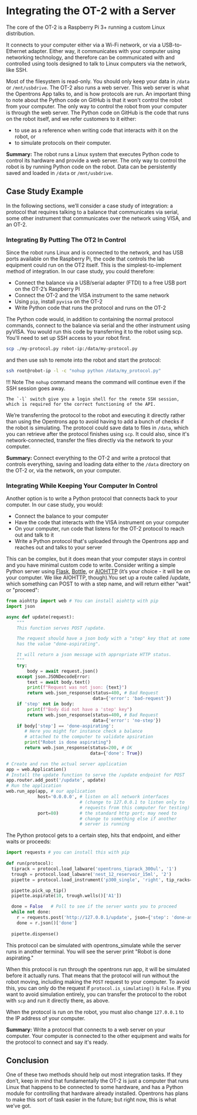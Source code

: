 # Integrating the OT-2 with a Server

The core of the OT-2 is a Raspberry Pi 3+ running a custom Linux distribution.

It connects to your computer either via a Wi-Fi network, or via a USB-to-Ethernet adapter. 
Either way, it communicates with your computer using networking technology, and therefore 
can be communicated with and controlled using tools designed to talk to Linux computers via the network, like SSH.

Most of the filesystem is read-only. You should only keep your data in `/data` or `/mnt/usbdrive`. 
The OT-2 also runs a web server. This web server is what the Opentrons App talks to, and is how protocols are run. 
An important thing to note about the Python code on GitHub is that it won't control the robot from your computer. 
The only way to control the robot from your computer is through the web server. The Python 
code on GitHub is the code that runs on the robot itself, and we refer customers to it either:

- to use as a reference when writing code that interacts with it on the robot, or 
- to simulate protocols on their computer. 

**Summary:** The robot runs a Linux system that executes Python code to control its hardware 
and provide a web server. The only way to control the robot is by running Python code on 
the robot. Data can be persistently saved and loaded in `/data` or `/mnt/usbdrive`.

## Case Study Example

In the following sections, we’ll consider a case study of integration: a protocol that 
requires talking to a balance that communicates via serial, some other instrument that 
communicates over the network using VISA, and an OT-2.

### Integrating By Putting The OT2 In Control

Since the robot runs Linux and is connected to the network, and has USB ports available 
on the Raspberry Pi, the code that controls the lab equipment could run on the OT2 
itself. This is the simplest-to-implement method of integration. In our case study, you could therefore:

- Connect the balance via a USB/serial adapter (FTDI) to a free USB port on the OT-2’s Raspberry PI
- Connect the OT-2 and the VISA instrument to the same network
- Using `pip`, install `pyvisa` on the OT-2
- Write Python code that runs the protocol and runs on the OT-2

The Python code would, in addition to containing the normal protocol commands, connect to the balance via serial and the other instrument using pyVISA. You would run this code by transferring it to the robot using scp. You'll need to set up SSH access to your robot first.

```bash
scp ./my-protocol.py robot-ip:/data/my-protocol.py
```

and then use ssh to remote into the robot and start the protocol:

```bash
ssh root@robot-ip -l -c "nohup python /data/my_protocol.py"
```

!!! Note
    The `nohup` command means the command will continue even if the SSH session goes away.

    The `-l` switch give you a login shell for the remote SSH session, which is required for the correct functioning of the API.

We’re transferring the protocol to the robot and executing it directly rather than using the Opentrons 
app to avoid having to add a bunch of checks if the robot is simulating. The protocol could save data 
to files in `/data`, which you can retrieve after the protocol finishes using `scp`. It could also, 
since it's network-connected, transfer the files directly via the network to your computer.

**Summary:** Connect everything to the OT-2 and write a protocol that controls everything, saving and loading data either to the `/data` directory on the OT-2 or, via the network, on your computer.


### Integrating While Keeping Your Computer In Control

Another option is to write a Python protocol that connects back to your computer. In our case study, you would:

- Connect the balance to your computer
- Have the code that interacts with the VISA instrument on your computer
- On your computer, run code that listens for the OT-2 protocol to reach out and talk to it
- Write a Python protocol that's uploaded through the Opentrons app and reaches out and talks to your server

This can be complex, but it does mean that your computer stays in control and you have minimal custom code to write. Consider writing a simple Python server using [Flask](http://flask.pocoo.org/), [Bottle](https://bottlepy.org/docs/dev/), or [AIOHTTP](https://aiohttp.readthedocs.io/en/stable/) (it’s your choice - it will be on your computer. We like AIOHTTP, though).You set up a route called /update, which something can POST to with a step name, and will return either "wait" or "proceed":

```python
from aiohttp import web # You can install aiohttp with pip
import json

async def update(request):
    """
    This function serves POST /update.

    The request should have a json body with a "step" key that at some point
    has the value "done-aspirating".

    It will return a json message with appropriate HTTP status.
    """
    try:
        body = await request.json()
    except json.JSONDecodeError:
        text = await body.text()
        print(f"Request was not json: {text}")
        return web.json_response(status=400, # Bad Request
                                 data={'error': 'bad-request'})
    if 'step' not in body:
        print(f"Body did not have a 'step' key")
        return web.json_response(status=400, # Bad Request
                                 data={'error': 'no-step'})
    if body['step'] == 'done-aspirating':
       # Here you might for instance check a balance
       # attached to the computer to validate apsiration
       print("Robot is done aspirating")
       return web.json_response(status=200, # OK
                                data={'done': True})

# Create and run the actual server application
app = web.Application()
# Install the update function to serve the /update endpoint for POST
app.router.add_post('/update', update)
# Run the application
web.run_app(app, # our application
            host='0.0.0.0', # listen on all network interfaces
                            # (change to 127.0.0.1 to listen only to
                            # requests from this computer for testing)
            port=80)        # the standard http port; may need to
                            # change to something else if another
                            # server is running
```

The Python protocol gets to a certain step, hits that endpoint, and either waits or proceeds:

```python
import requests # you can install this with pip
 
def run(protocol): 
  tiprack = protocol.load_labware('opentrons_tiprack_300ul', '1')
  trough = protocol.load_labware('nest_12_reservoir_15ml', '2')
  pipette = protocol.load_instrument('p300_single', 'right', tip_racks=[tiprack])

  pipette.pick_up_tip()
  pipette.aspirate(10, trough.wells()['A1'])

  done = False   # Poll to see if the server wants you to proceed
  while not done:
    r = requests.post('http://127.0.0.1/update', json={'step': 'done-aspirating'}) 
    done = r.json()['done'] 
  
  pipette.dispense() 
```

This protocol can be simulated with opentrons_simulate while the server runs in another terminal. You will see the server print "Robot is done aspirating."

When this protocol is run through the opentrons run app, it will be simulated 
before it actually runs. That means that the protocol will run without the robot 
moving, including making the `POST` request to your computer. To avoid this, 
you can only do the request if `protocol.is_simulating()` is `False`. If you want 
to avoid simulation entirely, you can transfer the protocol to the robot with `scp` and run it directly there, as above.

When the protocol is run on the robot, you must also change `127.0.0.1` to the IP address of your computer.

**Summary:** Write a protocol that connects to a web server on your computer. Your computer 
is connected to the other equipment and waits for the protocol to connect and say it's ready.

## Conclusion

One of these two methods should help out most integration tasks. If they don’t, keep 
in mind that fundamentally the OT-2 is just a computer that runs Linux that happens 
to be connected to some hardware, and has a Python module for controlling that hardware 
already installed. Opentrons has plans to make this sort of task easier in the future; but right now, this is what we’ve got.
